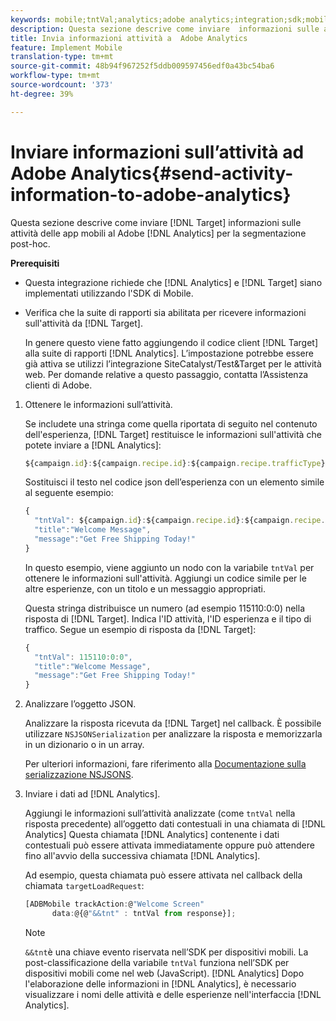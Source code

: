 ```yaml
---
keywords: mobile;tntVal;analytics;adobe analytics;integration;sdk;mobile sdk;
description: Questa sezione descrive come inviare  informazioni sulle attività delle app mobili Adobe Target a  Adobe Analytics per la segmentazione postAhoc.
title: Invia informazioni attività a  Adobe Analytics
feature: Implement Mobile
translation-type: tm+mt
source-git-commit: 48b94f967252f5ddb009597456edf0a43bc54ba6
workflow-type: tm+mt
source-wordcount: '373'
ht-degree: 39%

---
```



# Inviare informazioni sull’attività ad Adobe Analytics{#send-activity-information-to-adobe-analytics}

Questa sezione descrive come inviare [!DNL Target] informazioni sulle attività delle app mobili al Adobe [!DNL Analytics]  per la segmentazione post-hoc.

**Prerequisiti**

* Questa integrazione richiede che [!DNL Analytics] e [!DNL Target] siano implementati utilizzando l&#39;SDK di Mobile.
* Verifica che la suite di rapporti sia abilitata per ricevere informazioni sull&#39;attività da [!DNL Target].

   In genere questo viene fatto aggiungendo il codice client [!DNL Target] alla suite di rapporti [!DNL Analytics]. L’impostazione potrebbe essere già attiva se utilizzi l’integrazione SiteCatalyst/Test&amp;Target per le attività web. Per domande relative a questo passaggio, contatta l’Assistenza clienti di Adobe.

1. Ottenere le informazioni sull’attività.

   Se includete una stringa come quella riportata di seguito nel contenuto dell&#39;esperienza, [!DNL Target] restituisce le informazioni sull&#39;attività che potete inviare a [!DNL Analytics]:

   ```javascript
   ${campaign.id}:${campaign.recipe.id}:${campaign.recipe.trafficType}
   ```

   Sostituisci il testo nel codice json dell’esperienza con un elemento simile al seguente esempio:

   ```javascript
   { 
     "tntVal": ${campaign.id}:${campaign.recipe.id}:${campaign.recipe.trafficType}", 
     "title":"Welcome Message", 
     "message":"Get Free Shipping Today!" 
   }
   ```

   In questo esempio, viene aggiunto un nodo con la variabile `tntVal` per ottenere le informazioni sull&#39;attività. Aggiungi un codice simile per le altre esperienze, con un titolo e un messaggio appropriati.

   Questa stringa distribuisce un numero (ad esempio 115110:0:0) nella risposta di [!DNL Target]. Indica l&#39;ID attività, l&#39;ID esperienza e il tipo di traffico. Segue un esempio di risposta da [!DNL Target]:

   ```javascript
   { 
     "tntVal": 115110:0:0", 
     "title":"Welcome Message", 
     "message":"Get Free Shipping Today!" 
   }
   ```

1. Analizzare l’oggetto JSON.

   Analizzare la risposta ricevuta da [!DNL Target] nel callback. È possibile utilizzare `NSJSONSerialization` per analizzare la risposta e memorizzarla in un dizionario o in un array.

   Per ulteriori informazioni, fare riferimento alla [Documentazione sulla serializzazione NSJSONS](https://developer.apple.com/library/ios/documentation/Foundation/Reference/NSJSONSerialization_Class/#//apple_ref/occ/clm/NSJSONSerialization/JSONObjectWithData:options:error).

1. Inviare i dati ad [!DNL Analytics].

   Aggiungi le informazioni sull’attività analizzate (come `tntVal` nella risposta precedente) all’oggetto dati contestuali in una chiamata di [!DNL Analytics] Questa chiamata [!DNL Analytics] contenente i dati contestuali può essere attivata immediatamente oppure può attendere fino all&#39;avvio della successiva chiamata [!DNL Analytics].

   Ad esempio, questa chiamata può essere attivata nel callback della chiamata `targetLoadRequest`:

   ```javascript
   [ADBMobile trackAction:@"Welcome Screen"  
         data:@{@"&&tnt" : tntVal from response}];
   ```

   >[!NOTE]
   >
   >`&&tnt`è una chiave evento riservata nell’SDK per dispositivi mobili. La post-classificazione della variabile `tntVal` funziona nell’SDK per dispositivi mobili come nel web (JavaScript). [!DNL Analytics] Dopo l&#39;elaborazione delle informazioni in [!DNL Analytics], è necessario visualizzare i nomi delle attività e delle esperienze nell&#39;interfaccia [!DNL Analytics].

